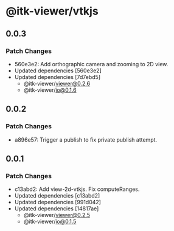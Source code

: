 # @itk-viewer/vtkjs

## 0.0.3

### Patch Changes

- 560e3e2: Add orthographic camera and zooming to 2D view.
- Updated dependencies [560e3e2]
- Updated dependencies [7d7ebd5]
  - @itk-viewer/viewer@0.2.6
  - @itk-viewer/io@0.1.6

## 0.0.2

### Patch Changes

- a896e57: Trigger a publish to fix private publish attempt.

## 0.0.1

### Patch Changes

- c13abd2: Add view-2d-vtkjs. Fix computeRanges.
- Updated dependencies [c13abd2]
- Updated dependencies [991d042]
- Updated dependencies [14817ae]
  - @itk-viewer/viewer@0.2.5
  - @itk-viewer/io@0.1.5

